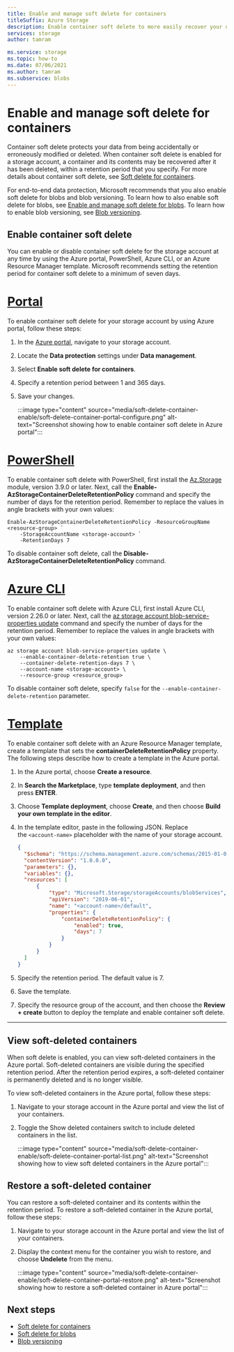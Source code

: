 ```yaml
---
title: Enable and manage soft delete for containers
titleSuffix: Azure Storage 
description: Enable container soft delete to more easily recover your data when it is erroneously modified or deleted.
services: storage
author: tamram

ms.service: storage
ms.topic: how-to
ms.date: 07/06/2021
ms.author: tamram
ms.subservice: blobs
---
```


# Enable and manage soft delete for containers

Container soft delete protects your data from being accidentally or erroneously modified or deleted. When container soft delete is enabled for a storage account, a container and its contents may be recovered after it has been deleted, within a retention period that you specify. For more details about container soft delete, see [Soft delete for containers](soft-delete-container-overview.md).

For end-to-end data protection, Microsoft recommends that you also enable soft delete for blobs and blob versioning. To learn how to also enable soft delete for blobs, see [Enable and manage soft delete for blobs](soft-delete-blob-enable.md). To learn how to enable blob versioning, see [Blob versioning](versioning-overview.md).

## Enable container soft delete

You can enable or disable container soft delete for the storage account at any time by using the Azure portal, PowerShell, Azure CLI, or an Azure Resource Manager template. Microsoft recommends setting the retention period for container soft delete to a minimum of seven days.

# [Portal](#tab/azure-portal)

To enable container soft delete for your storage account by using Azure portal, follow these steps:

1. In the [Azure portal](https://portal.azure.com/), navigate to your storage account.
1. Locate the **Data protection** settings under **Data management**.
1. Select **Enable soft delete for containers**.
1. Specify a retention period between 1 and 365 days.
1. Save your changes.

    :::image type="content" source="media/soft-delete-container-enable/soft-delete-container-portal-configure.png" alt-text="Screenshot showing how to enable container soft delete in Azure portal":::

# [PowerShell](#tab/powershell)

To enable container soft delete with PowerShell, first install the [Az.Storage](https://www.powershellgallery.com/packages/Az.Storage) module, version 3.9.0 or later. Next, call the **Enable-AzStorageContainerDeleteRetentionPolicy** command and specify the number of days for the retention period. Remember to replace the values in angle brackets with your own values:

```azurepowershell-interactive
Enable-AzStorageContainerDeleteRetentionPolicy -ResourceGroupName <resource-group> `
    -StorageAccountName <storage-account> `
    -RetentionDays 7 
```

To disable container soft delete, call the **Disable-AzStorageContainerDeleteRetentionPolicy** command.

# [Azure CLI](#tab/azure-cli)

To enable container soft delete with Azure CLI, first install Azure CLI, version 2.26.0 or later. Next, call the [az storage account blob-service-properties update](/cli/azure/storage/account/blob-service-properties#az_storage_account_blob_service_properties_update) command and specify the number of days for the retention period. Remember to replace the values in angle brackets with your own values:

```azurecli-interactive
az storage account blob-service-properties update \
    --enable-container-delete-retention true \
    --container-delete-retention-days 7 \
    --account-name <storage-account> \
    --resource-group <resource_group>
```

To disable container soft delete, specify `false` for the `--enable-container-delete-retention` parameter.

# [Template](#tab/template)

To enable container soft delete with an Azure Resource Manager template, create a template that sets the **containerDeleteRetentionPolicy** property. The following steps describe how to create a template in the Azure portal.

1. In the Azure portal, choose **Create a resource**.
1. In **Search the Marketplace**, type **template deployment**, and then press **ENTER**.
1. Choose **Template deployment**, choose **Create**, and then choose **Build your own template in the editor**.
1. In the template editor, paste in the following JSON. Replace the `<account-name>` placeholder with the name of your storage account.

    ```json
    {
      "$schema": "https://schema.management.azure.com/schemas/2015-01-01/deploymentTemplate.json#",
      "contentVersion": "1.0.0.0",
      "parameters": {},
      "variables": {},
      "resources": [
          {
              "type": "Microsoft.Storage/storageAccounts/blobServices",
              "apiVersion": "2019-06-01",
              "name": "<account-name>/default",
              "properties": {
                  "containerDeleteRetentionPolicy": {
                      "enabled": true,
                      "days": 7
                  }
              }
          }
      ]
    }
    ```

1. Specify the retention period. The default value is 7.
1. Save the template.
1. Specify the resource group of the account, and then choose the **Review + create** button to deploy the template and enable container soft delete.

---

## View soft-deleted containers

When soft delete is enabled, you can view soft-deleted containers in the Azure portal. Soft-deleted containers are visible during the specified retention period. After the retention period expires, a soft-deleted container is permanently deleted and is no longer visible.

To view soft-deleted containers in the Azure portal, follow these steps:

1. Navigate to your storage account in the Azure portal and view the list of your containers.
1. Toggle the Show deleted containers switch to include deleted containers in the list.

    :::image type="content" source="media/soft-delete-container-enable/soft-delete-container-portal-list.png" alt-text="Screenshot showing how to view soft deleted containers in the Azure portal":::

## Restore a soft-deleted container

You can restore a soft-deleted container and its contents within the retention period. To restore a soft-deleted container in the Azure portal, follow these steps:

1. Navigate to your storage account in the Azure portal and view the list of your containers.
1. Display the context menu for the container you wish to restore, and choose **Undelete** from the menu.

    :::image type="content" source="media/soft-delete-container-enable/soft-delete-container-portal-restore.png" alt-text="Screenshot showing how to restore a soft-deleted container in Azure portal":::

## Next steps

- [Soft delete for containers](soft-delete-container-overview.md)
- [Soft delete for blobs](soft-delete-blob-overview.md)
- [Blob versioning](versioning-overview.md)

